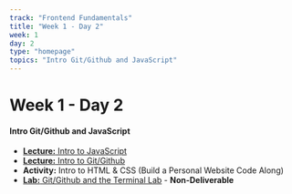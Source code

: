 ```yaml
---
track: "Frontend Fundamentals"
title: "Week 1 - Day 2"
week: 1
day: 2
type: "homepage"
topics: "Intro Git/Github and JavaScript"
---
```



# Week 1 - Day 2

#### Intro Git/Github and JavaScript

- [**Lecture:** Intro to JavaScript](/frontend-fundamentals/week-1/day-2/lecture-materials/intro-to-javascript/)
- [**Lecture:** Intro to Git/Github](/frontend-fundamentals/week-1/day-2/lecture-materials/intro-to-git-and-github)
- **Activity:** Intro to HTML & CSS (Build a Personal Website Code Along)
- [**Lab:** Git/Github and the Terminal Lab](/frontend-fundamentals/week-1/day-2/labs/git-github-and-the-terminal/) - **Non-Deliverable**